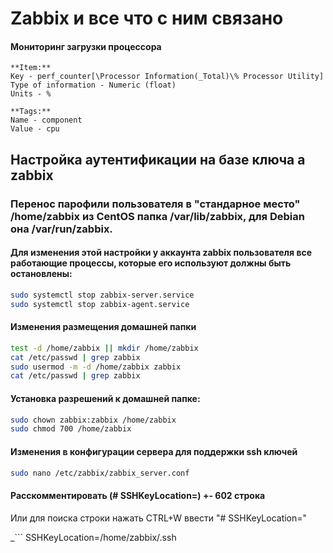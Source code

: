 # Zabbix и все что с ним связано

#### Мониторинг загрузки процессора
```
**Item:**
Key - perf_counter[\Processor Information(_Total)\% Processor Utility]
Type of information - Numeric (float)
Units - %

**Tags:**
Name - component
Value - cpu
```

## Настройка аутентификации на базе ключа а zabbix

### Перенос парофили пользователя в "стандарное место" /home/zabbix из CentOS папка /var/lib/zabbix, для Debian она /var/run/zabbix.
#### Для изменения этой настройки у аккаунта zabbix пользователя все работающие процессы, которые его используют должны быть остановлены:

```bash
sudo systemctl stop zabbix-server.service
sudo systemctl stop zabbix-agent.service
```

#### Изменения размещения домашней папки

```bash
test -d /home/zabbix || mkdir /home/zabbix
cat /etc/passwd | grep zabbix
sudo usermod -m -d /home/zabbix zabbix
cat /etc/passwd | grep zabbix
```

#### Установка разрешений к домашней папке:

```bash
sudo chown zabbix:zabbix /home/zabbix
sudo chmod 700 /home/zabbix
```

#### Изменения в конфигурации сервера для поддержки ssh ключей

```bash
sudo nano /etc/zabbix/zabbix_server.conf
```
#### Расскомментировать (# SSHKeyLocation=) +- 602 строка
Или для поиска строки нажать CTRL+W ввести "# SSHKeyLocation="  

_```
SSHKeyLocation=/home/zabbix/.ssh
```_


